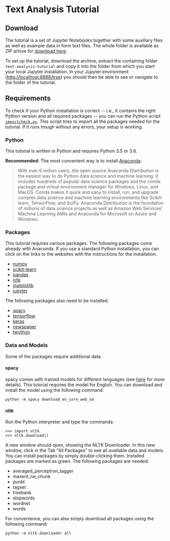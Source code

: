 # Text Analysis Tutorial

## Download

The tutorial is a set of Jupyter Notebooks together with some auxiliary files as well as example data in form text files. The whole folder is available as ZIP arhive for [download here](http://185.170.113.47/data/downloads/text-analysis-tutorial.zip).

To set up the tutorial, download the archive, extract the containing folder `text-analysis-tutorial` and copy it into the folder from which you start your local Jupyter installation. In your Jupyter environment ([http://localhost:8888/tree](http://localhost:8888/tree)) you should then be able to see or navigate to the folder of the tutorial.


## Requirements

To check if your Python installation is correct -- i.e., it contains the right Python version and all required packages -- you can run the Python script [`importcheck.py`](https://github.com/chrisvdweth/text-analysis-tutorial/blob/master/utils/importcheck.py). This script tries to import all the packages needed for the tutorial. If it runs trough without any errors, your setup is working.

### Python

This tutorial is written in Python and requires Python 3.5 or 3.6.

**Recommended:** The most convenient way is to install [Anaconda](https://www.anaconda.com/download/#linux):

> With over 6 million users, the open source Anaconda Distribution is the easiest way to do Python data science and machine learning. It includes hundreds of popular data science packages and the conda package and virtual environment manager for Windows, Linux, and MacOS. Conda makes it quick and easy to install, run, and upgrade complex data science and machine learning environments like Scikit-learn, TensorFlow, and SciPy. Anaconda Distribution is the foundation of millions of data science projects as well as Amazon Web Services' Machine Learning AMIs and Anaconda for Microsoft on Azure and Windows.


### Packages

This tutorial requires various packages. The following packages come already with Anaconda. If you use a standard Python installation, you can click on the links to the websites with the instructions for the installation.

+ [numpy](https://scipy.org/install.html)
+ [scikit-learn](http://scikit-learn.org/stable/install.html)
+ [pandas](https://pandas.pydata.org/pandas-docs/stable/install.html)
+ [nltk](https://www.nltk.org/install.html)
+ [matplotlib](https://matplotlib.org/users/installing.html)
+ [jupyter](http://jupyter.readthedocs.io/en/latest/install.html)

The following packages also need to be installed:

+ [spacy](https://spacy.io/usage/)
+ [tensorflow](https://www.tensorflow.org/install/)
+ [keras](https://keras.io/#installation)
+ [newspaper](https://github.com/codelucas/newspaper/)
+ [twython](https://twython.readthedocs.io/en/latest/usage/install.html)


### Data and Models

Some of the packages require additional data.

#### spacy

spacy comes with trained models for different languages (see [here](https://spacy.io/models/en) for more details). This tutorial requires the model for English. You can download and install the model using the following command:

```
python -m spacy download en_core_web_sm
```

#### nltk

Run the Python interpreter and type the commands:
```
>>> import nltk
>>> nltk.download()
```
A new window should open, showing the NLTK Downloader. In this new window, click in the Tab "All Packages" to see all available data and models. You can install packages by simply double-clicking them. Installed packages are marked as green. The following packages are needed:

+ averaged_perceptron_tagger
+ maxent_ne_chunk
+ punkt
+ tagset
+ treebank
+ stopwords
+ wordnet
+ words

For convenience, you can also simply download all packages using the following command:

```
python -m nltk.downloader all
```
